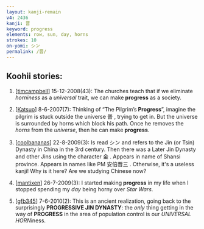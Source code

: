 ```yaml
---
layout: kanji-remain
v4: 2436
kanji: 晋
keyword: progress
elements: row, sun, day, horns
strokes: 10
on-yomi: シン
permalink: /晋/
---
```


## Koohii stories: 

1) [<a href="http://kanji.koohii.com/profile/timcampbell">timcampbell</a>] 15-12-2008(43): The churches teach that if we eliminate <em>horniness</em> as a <em>universal</em> trait, we can make<strong> progress</strong> as a society.

2) [<a href="http://kanji.koohii.com/profile/Katsuo">Katsuo</a>] 8-6-2007(7): Thinking of “The Pilgrim’s<strong> Progress</strong>”, imagine the pilgrim is stuck outside the universe 普 , trying to get in. But the universe is surrounded by horns which block his path. Once he removes the <em>horns</em> from the <em>universe</em>, then he can make<strong> progress</strong>.

3) [<a href="http://kanji.koohii.com/profile/coolbananas">coolbananas</a>] 22-8-2009(3): Is read シン and refers to the Jin (or Tsin) Dynasty in China in the 3rd century. Then there was a Later Jin Dynasty and other Jins using the character 金 . Appears in name of Shansi province. Appears in names like PM 安倍晋三 . Otherwise, it&#039;s a useless kanji! Why is it here? Are we studying Chinese now?

4) [<a href="http://kanji.koohii.com/profile/mantixen">mantixen</a>] 26-7-2009(3): I started making<strong> progress</strong> in my life when I stopped spending my <em>day</em> being horny over <em>Star Wars</em>.

5) [<a href="http://kanji.koohii.com/profile/gfb345">gfb345</a>] 7-6-2010(2): This is an ancient realization, going back to the surprisingly <strong>PROGRESSIVE JIN DYNASTY</strong>: the <em>only</em> thing getting in the way of <strong>PROGRESS</strong> in the area of population control is our <em>UNIVERSAL HORN</em>iness.

